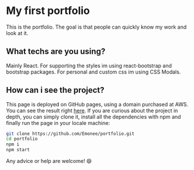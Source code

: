 # My first portfolio

This is the portfolio. The goal is that people can quickly know my work and look at it.

## What techs are you using?

Mainly React. For supporting the styles im using react-bootstrap and bootstrap packages. For personal and custom css im using CSS Modals.

## How can i see the project?

This page is deployed on GitHub pages, using a domain purchased at AWS. You can see the result right [here](https://emilianoaf.com). If you are curious about the project in depth, you can simply clone it, install all the dependencies with npm and finally run the page in your locale machine:

```sh
git clone https://github.com/Emonee/portfolio.git
cd portfolio
npm i
npm start
```
Any advice or help are welcome! 😄
